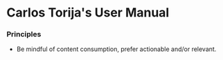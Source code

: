 # Carlos Torija's User Manual


### Principles

- Be mindful of content consumption, prefer actionable and/or relevant.
